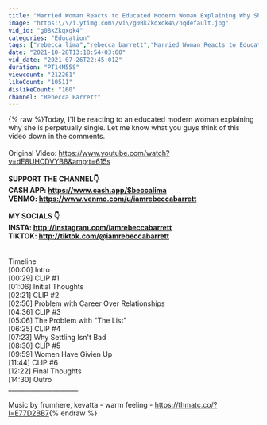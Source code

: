 ```yaml
---
title: "Married Woman Reacts to Educated Modern Woman Explaining Why She is Perpetually Single"
image: "https:\/\/i.ytimg.com\/vi\/g0BkZkqxqk4\/hqdefault.jpg"
vid_id: "g0BkZkqxqk4"
categories: "Education"
tags: ["rebecca lima","rebecca barrett","Married Woman Reacts to Educated Modern Woman Explaining Why She Perpetually Single"]
date: "2021-10-28T13:18:54+03:00"
vid_date: "2021-07-26T22:45:01Z"
duration: "PT14M55S"
viewcount: "212261"
likeCount: "10511"
dislikeCount: "160"
channel: "Rebecca Barrett"
---
```

{% raw %}Today, I'll be reacting to an educated modern woman explaining why she is perpetually single. Let me know what you guys think of this video down in the comments. <br /><br />Original Video: <a rel="nofollow" target="blank" href="https://www.youtube.com/watch?v=dE8UHCDVYB8&amp;t=615s">https://www.youtube.com/watch?v=dE8UHCDVYB8&amp;t=615s</a><br />______________________<br />SUPPORT THE CHANNEL👇<br />CASH APP: <a rel="nofollow" target="blank" href="https://www.cash.app/$beccalima">https://www.cash.app/$beccalima</a><br />VENMO: <a rel="nofollow" target="blank" href="https://www.venmo.com/u/iamrebeccabarrett">https://www.venmo.com/u/iamrebeccabarrett</a><br /><br />MY SOCIALS 👇<br />INSTA: <a rel="nofollow" target="blank" href="http://instagram.com/iamrebeccabarrett">http://instagram.com/iamrebeccabarrett</a><br />TIKTOK: <a rel="nofollow" target="blank" href="http://tiktok.com/@iamrebeccabarrett">http://tiktok.com/@iamrebeccabarrett</a><br />______________________<br /><br />Timeline<br />[00:00] Intro<br />[00:29] CLIP #1<br />[01:06] Initial Thoughts<br />[02:21] CLIP #2<br />[02:56] Problem with Career Over Relationships<br />[04:36] CLIP #3<br />[05:06] The Problem with &quot;The List&quot;<br />[06:25] CLIP #4<br />[07:23] Why Settling Isn't Bad<br />[08:30] CLIP #5<br />[09:59] Women Have Givien Up<br />[11:44] CLIP #6<br />[12:22] Final Thoughts<br />[14:30] Outro<br />______________________<br /><br />Music by frumhere, kevatta - warm feeling - <a rel="nofollow" target="blank" href="https://thmatc.co/?l=E77D2BB7">https://thmatc.co/?l=E77D2BB7</a>{% endraw %}
